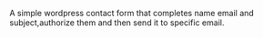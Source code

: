 A simple wordpress contact form that completes name email and subject,authorize them and then send it to specific email.
